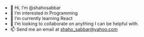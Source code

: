 - 👋 Hi, I’m @shahosabbar
- 👀 I’m interested in Programming
- 🌱 I’m currently learning React
- 💞️ I’m looking to collaborate on anything I can be helpful with.
- 📫 Send me an email at shaho_sabbar@yahoo.com

<!---
shahosabbar/shahosabbar is a ✨ special ✨ repository because its `README.md` (this file) appears on your GitHub profile.
You can click the Preview link to take a look at your changes.
--->
